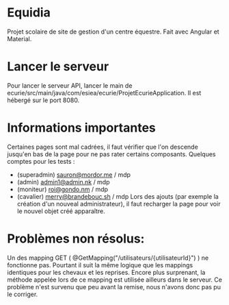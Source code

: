# Equidia

Projet scolaire de site de gestion d'un centre équestre. Fait avec Angular et Material.

# Lancer le serveur

Pour lancer le serveur API, lancer le main de ecurie/src/main/java/com/esiea/ecurie/ProjetEcurieApplication.
Il est hébergé sur le port 8080.

# Informations importantes

Certaines pages sont mal cadrées, il faut vérifier que l'on descende jusqu'en bas de la page pour ne pas rater certains composants.
Quelques comptes pour les tests :
 - (superadmin) sauron@mordor.me / mdp
 - (admin) admin1@admin.nk / mdp
 - (moniteur) roi@gondo.nm / mdp
 - (cavalier) merry@brandebouc.sh / mdp
Lors des ajouts (par exemple la création d'un nouveal administrateur), il faut recharger la page pour voir le nouvel objet créé apparaître.
  
  
# Problèmes non résolus:

Un des mapping GET ( @GetMapping("/utilisateurs/{utilisateurId}") ) ne fonctionne pas. Pourtant il suit la même logique que les mappings identiques pour les chevaux et les reprises. 
Encore plus surprenant, la méthode appelée lors de ce mapping est utilisée ailleurs dans le serveur. 
Ce problème n'est survenu que peu avant la remise, nous n'avons donc pas pu le corriger.
